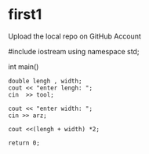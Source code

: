 # first1
 Upload the local repo on GitHub Account

#include iostream
using namespace std;

int main()

    double lengh , width;
    cout << "enter lengh: ";
    cin  >> tool;

    cout << "enter width: ";
    cin >> arz;

    cout <<(lengh + width) *2;

    return 0;




